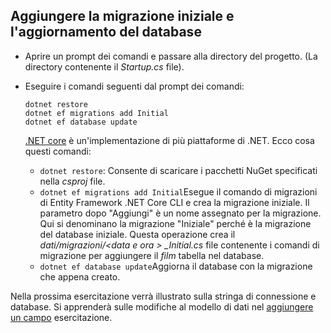 ## <a name="add-initial-migration-and-update-the-database"></a>Aggiungere la migrazione iniziale e l'aggiornamento del database

* Aprire un prompt dei comandi e passare alla directory del progetto. (La directory contenente il *Startup.cs* file).

* Eseguire i comandi seguenti dal prompt dei comandi:

  ```console
  dotnet restore
  dotnet ef migrations add Initial
  dotnet ef database update
  ```
  
  [.NET core](http://go.microsoft.com/fwlink/?LinkID=517853) è un'implementazione di più piattaforme di .NET. Ecco cosa questi comandi:

  * `dotnet restore`: Consente di scaricare i pacchetti NuGet specificati nella *csproj* file.
  * `dotnet ef migrations add Initial`Esegue il comando di migrazioni di Entity Framework .NET Core CLI e crea la migrazione iniziale. Il parametro dopo "Aggiungi" è un nome assegnato per la migrazione. Qui si denominano la migrazione "Iniziale" perché è la migrazione del database iniziale. Questa operazione crea il *dati/migrazioni/\<data e ora > _Initial.cs* file contenente i comandi di migrazione per aggiungere il *film* tabella nel database.
  * `dotnet ef database update`Aggiorna il database con la migrazione che appena creato.

Nella prossima esercitazione verrà illustrato sulla stringa di connessione e database. Si apprenderà sulle modifiche al modello di dati nel [aggiungere un campo](xref:tutorials/first-mvc-app/new-field) esercitazione.